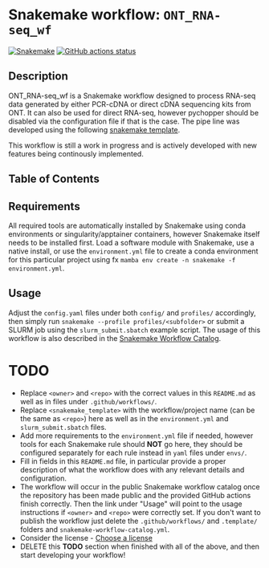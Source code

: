 # Snakemake workflow: `ONT_RNA-seq_wf`

[![Snakemake](https://img.shields.io/badge/snakemake-≥7.18.2-brightgreen.svg)](https://snakemake.github.io)
[![GitHub actions status](https://github.com/MathiasEskildsen/ONT_RNA-seq_wf/workflows/Tests/badge.svg?branch=main)](https://github.com/MathiasEskildsen/ONT_RNA-seq_wf/actions?query=branch%3Amain+workflow%3ATests)
## Description
ONT_RNA-seq_wf is a Snakemake workflow designed to process RNA-seq data generated by either PCR-cDNA or direct cDNA sequencing kits from ONT. It can also be used for direct RNA-seq, however pychopper should be disabled via the configuration file if that is the case. The pipe line was developed using the following [snakemake template](https://github.com/cmc-aau/snakemake_project_template).

This workflow is still a work in progress and is actively developed with new features being continously implemented.

## Table of Contents


## Requirements
All required tools are automatically installed by Snakemake using conda environments or singularity/apptainer containers, however Snakemake itself needs to be installed first. Load a software module with Snakemake, use a native install, or use the `environment.yml` file to create a conda environment for this particular project using fx `mamba env create -n snakemake -f environment.yml`.

## Usage
Adjust the `config.yaml` files under both `config/` and `profiles/` accordingly, then simply run `snakemake --profile profiles/<subfolder>` or submit a SLURM job using the `slurm_submit.sbatch` example script.
The usage of this workflow is also described in the [Snakemake Workflow Catalog](https://snakemake.github.io/snakemake-workflow-catalog/?usage=<owner>%2F<repo>).

# TODO
* Replace `<owner>` and `<repo>` with the correct values in this `README.md` as well as in files under `.github/workflows/`.
* Replace `<snakemake_template>` with the workflow/project name (can be the same as `<repo>`) here as well as in the `environment.yml` and `slurm_submit.sbatch` files.
* Add more requirements to the `environment.yml` file if needed, however tools for each Snakemake rule should **NOT** go here, they should be configured separately for each rule instead in `yaml` files under `envs/`.
* Fill in fields in this `README.md` file, in particular provide a proper description of what the workflow does with any relevant details and configuration.
* The workflow will occur in the public Snakemake workflow catalog once the repository has been made public and the provided GitHub actions finish correctly. Then the link under "Usage" will point to the usage instructions if `<owner>` and `<repo>` were correctly set. If you don't want to publish the workflow just delete the `.github/workflows/` and `.template/` folders and `snakemake-workflow-catalog.yml`.
* Consider the license - [Choose a license](https://choosealicense.com/)
* DELETE this **TODO** section when finished with all of the above, and then start developing your workflow!
